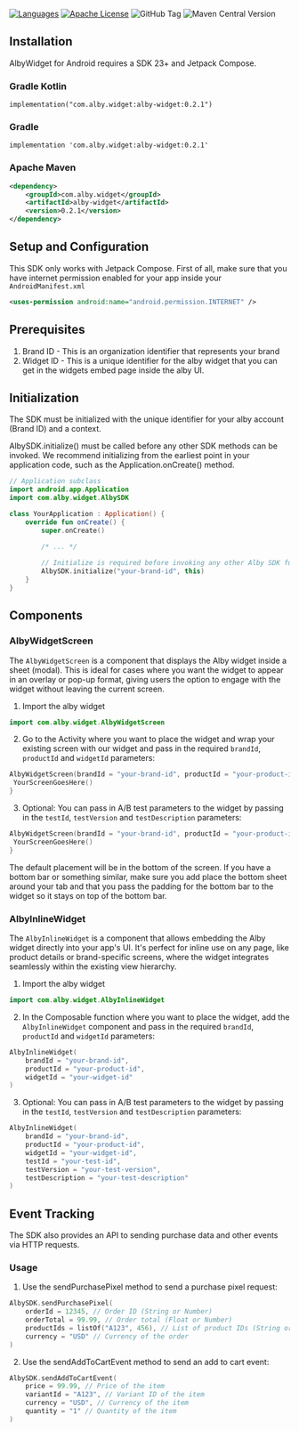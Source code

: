 [![Languages](https://img.shields.io/badge/languages-Kotlin-orange.svg?maxAge=2592000)](https://github.com/albycom/alby_widget_android)
[![Apache License](http://img.shields.io/badge/license-APACHE2-blue.svg?style=flat)](https://www.apache.org/licenses/LICENSE-2.0.html)
![GitHub Tag](https://img.shields.io/github/v/tag/albycom/alby_widget_android)
![Maven Central Version](https://img.shields.io/maven-central/v/com.alby.widget/alby-widget)

## Installation
AlbyWidget for Android requires a SDK 23+ and Jetpack Compose.

### Gradle Kotlin
```
implementation("com.alby.widget:alby-widget:0.2.1")
```

### Gradle
```
implementation 'com.alby.widget:alby-widget:0.2.1'
```

### Apache Maven
```xml
<dependency>
    <groupId>com.alby.widget</groupId>
    <artifactId>alby-widget</artifactId>
    <version>0.2.1</version>
</dependency>
```

## Setup and Configuration
This SDK only works with Jetpack Compose. First of all, make sure that you have internet permission enabled for your app inside your `AndroidManifest.xml`

```xml
<uses-permission android:name="android.permission.INTERNET" />
```

## Prerequisites  

1. Brand ID - This is an organization identifier that represents your brand
2. Widget ID - This is a unique identifier for the alby widget that you can get in the widgets embed page inside the alby UI.


## Initialization
The SDK must be initialized with the unique identifier for your alby account (Brand ID) and a context.

AlbySDK.initialize() must be called before any other SDK methods can be invoked. We recommend initializing from the earliest point in your application code, such as the Application.onCreate() method.

```kotlin
// Application subclass 
import android.app.Application
import com.alby.widget.AlbySDK

class YourApplication : Application() {
    override fun onCreate() {
        super.onCreate()

        /* ... */
        
        // Initialize is required before invoking any other Alby SDK functionality 
        AlbySDK.initialize("your-brand-id", this)
    }
}
```

## Components

### AlbyWidgetScreen
The `AlbyWidgetScreen` is a component that displays the Alby widget inside a sheet (modal). This is ideal for cases where you want the widget to appear in an overlay or pop-up format, giving users the option to engage with the widget without leaving the current screen.

1. Import the alby widget
```kotlin
import com.alby.widget.AlbyWidgetScreen
```
2. Go to the Activity where you want to place the widget and wrap your existing screen with our widget and pass in the required `brandId`, `productId` and `widgetId` parameters:
```kotlin
AlbyWidgetScreen(brandId = "your-brand-id", productId = "your-product-id", widgetId = "your-widget-id" ) {
 YourScreenGoesHere()
}
```
3. Optional: You can pass in A/B test parameters to the widget by passing in the `testId`, `testVersion` and `testDescription` parameters:
```kotlin
AlbyWidgetScreen(brandId = "your-brand-id", productId = "your-product-id", widgetId = "your-widget-id", testId = "your-test-id", testVersion = "your-test-version", testDescription = "your-test-description" ) {
 YourScreenGoesHere()
}
```

The default placement will be in the bottom of the screen. If you have a bottom bar or something similar, make sure you add place the
bottom sheet around your tab and that you pass the padding for the bottom bar to the widget so it stays on top of the bottom bar.

### AlbyInlineWidget
The `AlbyInlineWidget` is a component that allows embedding the Alby widget directly into your app's UI. It's perfect for inline use on any page, like product details or brand-specific screens, where the widget integrates seamlessly within the existing view hierarchy.

1. Import the alby widget
```kotlin
import com.alby.widget.AlbyInlineWidget
```
2. In the Composable function where you want to place the widget, add the `AlbyInlineWidget` component and pass in the required `brandId`, `productId` and `widgetId` parameters:
```kotlin
AlbyInlineWidget(
    brandId = "your-brand-id",
    productId = "your-product-id",
    widgetId = "your-widget-id"
)
```
3. Optional: You can pass in A/B test parameters to the widget by passing in the `testId`, `testVersion` and `testDescription` parameters:
```kotlin
AlbyInlineWidget(
    brandId = "your-brand-id",
    productId = "your-product-id",
    widgetId = "your-widget-id",
    testId = "your-test-id",
    testVersion = "your-test-version",
    testDescription = "your-test-description"
)
```

## Event Tracking
The SDK also provides an API to sending purchase data and other events via HTTP requests.

### Usage
1. Use the sendPurchasePixel method to send a purchase pixel request:
```kotlin
AlbySDK.sendPurchasePixel(
    orderId = 12345, // Order ID (String or Number)
    orderTotal = 99.99, // Order total (Float or Number)
    productIds = listOf("A123", 456), // List of product IDs (String or Number)
    currency = "USD" // Currency of the order
)
```

2. Use the sendAddToCartEvent method to send an add to cart event:
```kotlin
AlbySDK.sendAddToCartEvent(
    price = 99.99, // Price of the item
    variantId = "A123", // Variant ID of the item
    currency = "USD", // Currency of the item
    quantity = "1" // Quantity of the item
)
```